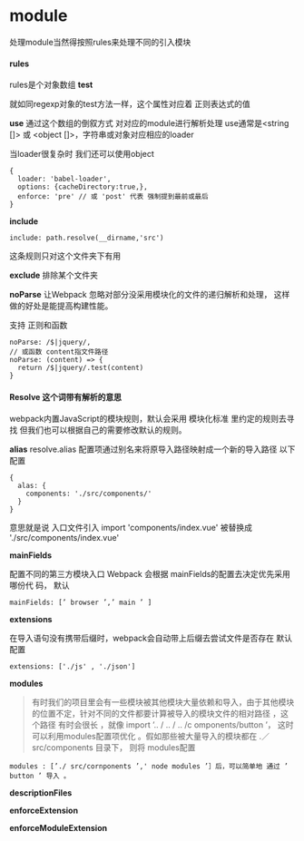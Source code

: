 # module

处理module当然得按照rules来处理不同的引入模块

#### rules
rules是个对象数组
**test**

就如同regexp对象的test方法一样，这个属性对应着 正则表达式的值

**use**
通过这个数组的倒叙方式 对对应的module进行解析处理
use通常是<string []> 或 <object []>，字符串或对象对应相应的loader

当loader很复杂时 我们还可以使用object
```
{
  loader: 'babel-loader',
  options: {cacheDirectory:true,},
  enforce: 'pre' // 或 'post' 代表 强制提到最前或最后
}
```

**include**
```
include: path.resolve(__dirname,'src')
```
这条规则只对这个文件夹下有用

**exclude**
排除某个文件夹

**noParse**
让Webpack 忽略对部分没采用模块化的文件的递归解析和处理， 这样做的好处是能提高构建性能。

支持 正则和函数

```
noParse: /$|jquery/,
// 或函数 content指文件路径
noParse: (content) => {
  return /$|jquery/.test(content)
}

```

#### Resolve 这个词带有解析的意思
webpack内置JavaScript的模块规则，默认会采用 模块化标准 里约定的规则去寻找
但我们也可以根据自己的需要修改默认的规则。

**alias**
resolve.alias 配置项通过别名来将原导入路径映射成一个新的导入路径 以下配置

```
{
  alas: {
    components: './src/components/'
  }
}
```
意思就是说 入口文件引入 import 'components/index.vue' 被替换成 './src/components/index.vue'

**mainFields**

配置不同的第三方模块入口
Webpack 会根据 mainFields的配置去决定优先采用哪份代 码，
默认
```
mainFields: [’ browser ’,’ main ’ ]
```

**extensions**

在导入语句没有携带后缀时，webpack会自动带上后缀去尝试文件是否存在
默认配置
```
extensions: ['./js' , './json']
```

**modules**

> 有时我们的项目里会有一些模块被其他模块大量依赖和导入，由于其他模块的位置不定，针对不同的文件都要计算被导入的模块文件的相对路径 ，这个路径 有时会很长 ，就像 import ’.. / .. / .. /c omponents/button ’， 这时可以利用modules配置项优化 。假如那些被大量导入的模块都在 .／src/components 目录下， 则将 modules配置 

```
modules : [’./ src/cornponents ’,' node modules ’］后，可以简单地 通过 ’ button ’ 导入 。
```

**descriptionFiles**

**enforceExtension**

**enforceModuleExtension**